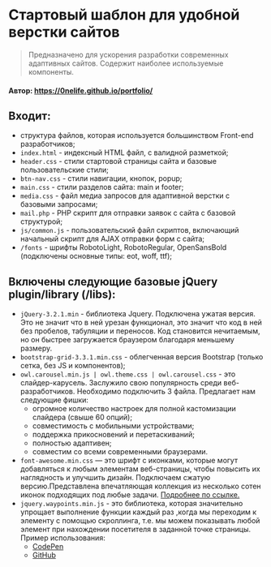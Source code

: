 Стартовый шаблон для удобной верстки сайтов
=============================

> Предназначено для ускорения разработки современных адаптивных сайтов.
Содержит наиболее используемые компоненты.

#### Aвтор: https://0nelife.github.io/portfolio/

## Входит:

- структура файлов, которая используется большинством Front-end разработчиков;
- `index.html` - индексный HTML файл, с валидной разметкой;
- `header.css` - стили стартовой страницы сайта и базовые пользовательские стили;
- `btn-nav.css` - стили навигации, кнопок, popup;
- `main.css` - стили разделов сайта: main и footer;
- `media.css` - файл медиа запросов для адаптивной верстки с базовыми запросами;
- `mail.php` - PHP скрипт для отправки заявок с сайта с базовой структурой;
- `js/common.js` - пользовательский файл скриптов, включающий начальный скрипт для AJAX отправки форм с сайта;
- `/fonts` - шрифты RobotoLight, RobotoRegular, OpenSansBold (подключены основные типы: eot, woff, ttf);

## Включены следующие базовые jQuery plugin/library (/libs):

- `jQuery-3.2.1.min` - библиотека Jquery. Подключена ужатая версия. Это не значит что в ней урезан функционал, это значит что код в ней без пробелов, табуляции и переносов. Код становится нечитаемым, но он быстрее загружается браузером благодаря меньшему размеру.
- `bootstrap-grid-3.3.1.min.css` - облегченная версия Bootstrap (только сетка, без JS и компонентов);
- `owl.carousel.min.js | owl.theme.css | owl.carousel.css` - это слайдер-карусель. 
Заслужило свою популярность среди веб-разработчиков. Необходимо подключить 3 файла.
Предлагает нам следующие фишки:
   * огромное количество настроек для полной кастомизации слайдера (свыше 60 опций);  
   * совместимость с мобильными устройствами;  
   * поддержка прикосновений и перетаскиваний;
   * полностью адаптивен;
   * совместим со всеми современными браузерами.
- `font-awesome.min.css` — это шрифт с иконками, которые могут добавляться к любым элементам веб-страницы, чтобы повысить их наглядность и улучшить дизайн. Подключаем сжатую версию.Представлена впечатляющая коллекция из несколько сотен иконок подходящих под любые задачи.
[Подробнее по ссылке.](https://webref.ru/layout/font-awesome)
- `jquery.waypoints.min.js` - это библиотека, которая значительно упрощает выполнение функции каждый раз ,когда мы переходим к элементу с помощью скроллинга, т.е. мы можем показывать любой элемент при нахождении посетителя в заданной точке страницы.
Пример использования:
   * [CodePen](https://codepen.io/0neLife/pen/EErRBb) 
   * [GitHub](https://github.com/0neLife/Navigation-highlighting-using-library-Waypoints)
